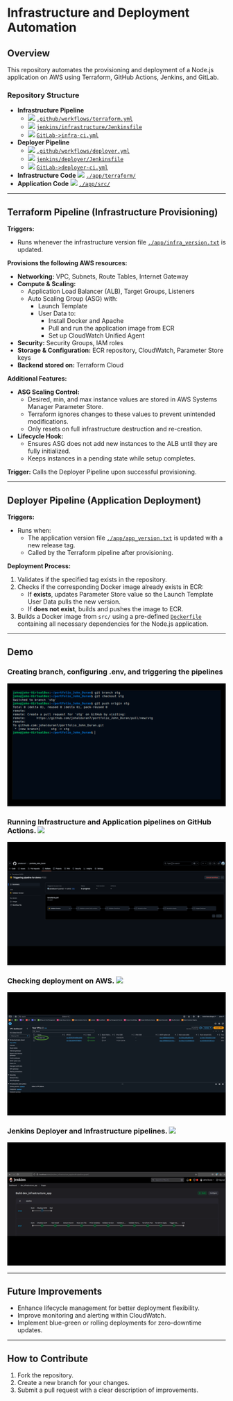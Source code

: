 # Infrastructure and Deployment Automation

## Overview
This repository automates the provisioning and deployment of a Node.js application on AWS using Terraform, GitHub Actions, Jenkins, and GitLab.

### Repository Structure
- **Infrastructure Pipeline**
  - <img src="https://github.com/johalduran7/portfolio_John_Duran/blob/master/resources/github.png" width="18"> [`.github/workflows/terraform.yml`](.github/workflows/terraform.yml)
  - <img src="https://github.com/johalduran7/portfolio_John_Duran/blob/master/resources/jenkins.png" width="18"> [`jenkins/infrastructure/Jenkinsfile`](jenkins/infrastructure/Jenkinsfile)
  - <img src="https://github.com/johalduran7/portfolio_John_Duran/blob/master/resources/gitlab.png" width="18"> [`GitLab->infra-ci.yml`](https://gitlab.com/johalduran/portfolio_John_Duran/-/blob/dev/ci_gitlab/infra-ci.yml?ref_type=heads)
- **Deployer Pipeline**
  - <img src="https://github.com/johalduran7/portfolio_John_Duran/blob/master/resources/github.png" width="18"> [`.github/workflows/deployer.yml`](.github/workflows/deployer.yml)
  - <img src="https://github.com/johalduran7/portfolio_John_Duran/blob/master/resources/jenkins.png" width="18"> [`jenkins/deployer/Jenkinsfile`](jenkins/deployer/Jenkinsfile)
  - <img src="https://github.com/johalduran7/portfolio_John_Duran/blob/master/resources/gitlab.png" width="18"> [`GitLab->deployer-ci.yml`](https://gitlab.com/johalduran/portfolio_John_Duran/-/blob/dev/ci_gitlab/deployer-ci.yml?ref_type=heads)
- **Infrastructure Code** <img src="https://github.com/johalduran7/portfolio_John_Duran/blob/master/resources/terraform.png" width="18"> [`./app/terraform/`](./app/terraform/)
- **Application Code** <img src="https://github.com/johalduran7/portfolio_John_Duran/blob/master/resources/nodejs.png" width="18"> [`./app/src/`](./app/src/)

---
## Terraform Pipeline (Infrastructure Provisioning)
**Triggers:**
- Runs whenever the infrastructure version file [`./app/infra_version.txt`](./app/infra_version.txt) is updated.

**Provisions the following AWS resources:**
- **Networking:** VPC, Subnets, Route Tables, Internet Gateway
- **Compute & Scaling:**
  - Application Load Balancer (ALB), Target Groups, Listeners
  - Auto Scaling Group (ASG) with:
    - Launch Template
    - User Data to:
      - Install Docker and Apache
      - Pull and run the application image from ECR
      - Set up CloudWatch Unified Agent
- **Security:** Security Groups, IAM roles
- **Storage & Configuration:** ECR repository, CloudWatch, Parameter Store keys
- **Backend stored on:** Terraform Cloud

**Additional Features:**
- **ASG Scaling Control:**
  - Desired, min, and max instance values are stored in AWS Systems Manager Parameter Store.
  - Terraform ignores changes to these values to prevent unintended modifications.
  - Only resets on full infrastructure destruction and re-creation.
- **Lifecycle Hook:**
  - Ensures ASG does not add new instances to the ALB until they are fully initialized.
  - Keeps instances in a pending state while setup completes.

**Trigger:** Calls the Deployer Pipeline upon successful provisioning.

---
## Deployer Pipeline (Application Deployment)
**Triggers:**
- Runs when:
  - The application version file [`./app/app_version.txt`](./app/app_version.txt) is updated with a new release tag.
  - Called by the Terraform pipeline after provisioning.

**Deployment Process:**
1. Validates if the specified tag exists in the repository.
2. Checks if the corresponding Docker image already exists in ECR:
   - If **exists**, updates Parameter Store value so the Launch Template User Data pulls the new version.
   - If **does not exist**, builds and pushes the image to ECR.
3. Builds a Docker image from `src/` using a pre-defined [`Dockerfile`](./app/src/Dockerfile) containing all necessary dependencies for the Node.js application.

---
## Demo

### Creating branch, configuring .env, and triggering the pipelines
![Setup](./resources/first_part_gif_portfolio.gif)

### Running Infrastructure and Application pipelines on GitHub Actions. <img src="https://github.com/johalduran7/portfolio_John_Duran/blob/master/resources/github.png" width="18">
![Setup](./resources/second_part_gif_portfolio.gif)

### Checking deployment on AWS. <img src="https://github.com/johalduran7/portfolio_John_Duran/blob/master/resources/aws.png" width="18">
![Setup](./resources/third_part_gif_portfolio.gif)

### Jenkins Deployer and Infrastructure pipelines. <img src="https://github.com/johalduran7/portfolio_John_Duran/blob/master/resources/jenkins.png" width="18">
![Setup](./resources/jenkins_gif_portfolio.gif)

---
## Future Improvements
- Enhance lifecycle management for better deployment flexibility.
- Improve monitoring and alerting within CloudWatch.
- Implement blue-green or rolling deployments for zero-downtime updates.

---
## How to Contribute
1. Fork the repository.
2. Create a new branch for your changes.
3. Submit a pull request with a clear description of improvements.

